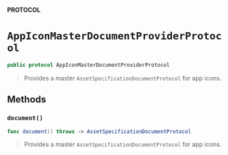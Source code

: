 **PROTOCOL**

# `AppIconMasterDocumentProviderProtocol`

```swift
public protocol AppIconMasterDocumentProviderProtocol
```

> Provides a master `AssetSpecificationDocumentProtocol` for app icons.

## Methods
### `document()`

```swift
func document() throws -> AssetSpecificationDocumentProtocol
```

> Provides a master `AssetSpecificationDocumentProtocol` for app icons.
